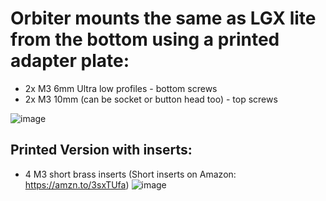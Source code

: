 # Orbiter mounts the same as LGX lite from the bottom using a printed adapter plate:

- 2x M3 6mm Ultra low profiles - bottom screws
- 2x M3 10mm (can be socket or button head too) - top screws

![image](https://user-images.githubusercontent.com/37383368/156413619-ca5e83fa-b7a4-44be-a42a-9d561025c4ff.png)



## Printed Version with inserts:

- 4 M3 short brass inserts (Short inserts on Amazon: https://amzn.to/3sxTUfa)
![image](https://user-images.githubusercontent.com/37383368/147398943-5686360a-ea5f-4cdf-bb98-aabe11347dc0.png)

